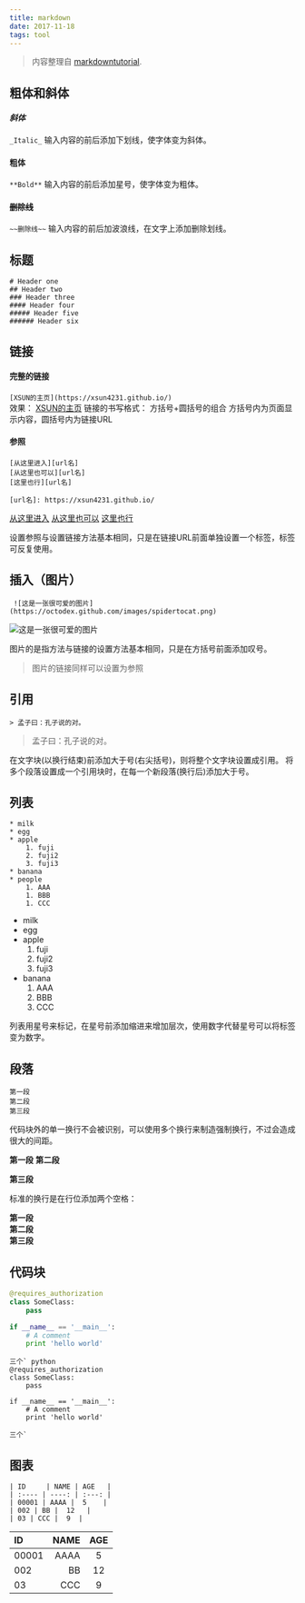 ```yaml
---
title: markdown
date: 2017-11-18
tags: tool
---
```


> 内容整理自 [markdowntutorial](https://www.markdowntutorial.com/).

## 粗体和斜体

#### _斜体_
` _Italic_ `
输入内容的前后添加下划线，使字体变为斜体。

#### **粗体**
` **Bold** `
输入内容的前后添加星号，使字体变为粗体。


#### ~~删除线~~
` ~~删除线~~ `
输入内容的前后加波浪线，在文字上添加删除划线。
## 标题

```
# Header one
## Header two
### Header three
#### Header four
##### Header five
###### Header six
```


## 链接
#### 完整的链接
` [XSUN的主页](https://xsun4231.github.io/) `  
效果： [XSUN的主页](https://xsun4231.github.io/)
链接的书写格式： 方括号+圆括号的组合 方括号内为页面显示内容，圆括号内为链接URL
#### 参照
```
[从这里进入][url名]
[从这里也可以][url名]
[这里也行][url名]

[url名]: https://xsun4231.github.io/
```

[从这里进入][url名]
[从这里也可以][url名]
[这里也行][url名]

[url名]: https://xsun4231.github.io/

设置参照与设置链接方法基本相同，只是在链接URL前面单独设置一个标签，标签可反复使用。

## 插入（图片）

` ![这是一张很可爱的图片](https://octodex.github.com/images/spidertocat.png)`

![这是一张很可爱的图片](https://octodex.github.com/images/spidertocat.png)

图片的是指方法与链接的设置方法基本相同，只是在方括号前面添加叹号。
> 图片的链接同样可以设置为参照

## 引用
` > 孟子曰：孔子说的对。 `
> 孟子曰：孔子说的对。

在文字块(以换行结束)前添加大于号(右尖括号)，则将整个文字块设置成引用。
将多个段落设置成一个引用块时，在每一个新段落(换行后)添加大于号。

## 列表

```
* milk
* egg
* apple
    1. fuji
    2. fuji2
    3. fuji3
* banana
* people
    1. AAA
    1. BBB
    1. CCC
```
* milk
* egg
* apple
    1. fuji
    2. fuji2
    3. fuji3
* banana
    1. AAA
    1. BBB
    1. CCC

列表用星号来标记，在星号前添加缩进来增加层次，使用数字代替星号可以将标签变为数字。


## 段落
```
第一段
第二段
第三段
```
代码块外的单一换行不会被识别，可以使用多个换行来制造强制换行，不过会造成很大的间距。


**第一段**
**第二段**


**第三段**

标准的换行是在行位添加两个空格：

**第一段**  
**第二段**  
**第三段**

## 代码块

```python
@requires_authorization
class SomeClass:
    pass

if __name__ == '__main__':
    # A comment
    print 'hello world'
```



```
三个` python
@requires_authorization
class SomeClass:
    pass

if __name__ == '__main__':
    # A comment
    print 'hello world'

三个`
```

## 图表
```
| ID     | NAME | AGE   |
| :---- | ----: | :---: |
| 00001 | AAAA |  5    |
| 002 | BB |  12   |
| 03 | CCC |  9  |
```

| ID     | NAME | AGE   |
| :---- | ----: | :---: |
| 00001 | AAAA |  5    |
| 002 | BB |  12   |
| 03 | CCC |  9  |
